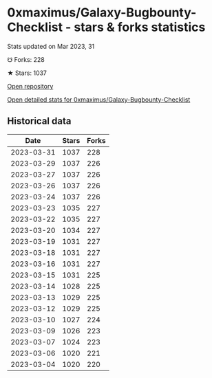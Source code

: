 # 0xmaximus/Galaxy-Bugbounty-Checklist - stars & forks statistics

Stats updated on Mar 2023, 31

☋ Forks: 228

★ Stars: 1037

[Open repository](https://github.com/0xmaximus/Galaxy-Bugbounty-Checklist)

[Open detailed stats for 0xmaximus/Galaxy-Bugbounty-Checklist](https://reviewgithub.com/rep/0xmaximus/Galaxy-Bugbounty-Checklist)

## Historical data
| Date | Stars | Forks |
|------|-------|-------|
| 2023-03-31 | 1037 | 228 | 
| 2023-03-29 | 1037 | 226 | 
| 2023-03-27 | 1037 | 226 | 
| 2023-03-26 | 1037 | 226 | 
| 2023-03-24 | 1037 | 226 | 
| 2023-03-23 | 1035 | 227 | 
| 2023-03-22 | 1035 | 227 | 
| 2023-03-20 | 1034 | 227 | 
| 2023-03-19 | 1031 | 227 | 
| 2023-03-18 | 1031 | 227 | 
| 2023-03-16 | 1031 | 227 | 
| 2023-03-15 | 1031 | 225 | 
| 2023-03-14 | 1028 | 225 | 
| 2023-03-13 | 1029 | 225 | 
| 2023-03-12 | 1029 | 225 | 
| 2023-03-10 | 1027 | 224 | 
| 2023-03-09 | 1026 | 223 | 
| 2023-03-07 | 1024 | 223 | 
| 2023-03-06 | 1020 | 221 | 
| 2023-03-04 | 1020 | 220 | 


